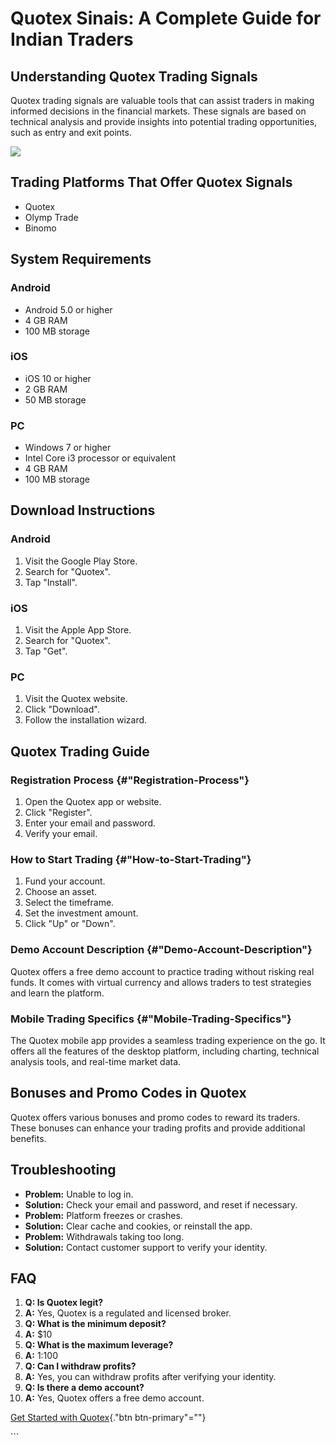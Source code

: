 # Quotex Sinais: A Complete Guide for Indian Traders

## Understanding Quotex Trading Signals

Quotex trading signals are valuable tools that can assist traders in
making informed decisions in the financial markets. These signals are
based on technical analysis and provide insights into potential trading
opportunities, such as entry and exit points.

[![](https://static.quotex.io/files/8_en/300_250.jpg)](https://traff.sbs/brokerqxsignupf)

## Trading Platforms That Offer Quotex Signals

-   Quotex
-   Olymp Trade
-   Binomo

## System Requirements

### Android

-   Android 5.0 or higher
-   4 GB RAM
-   100 MB storage

### iOS

-   iOS 10 or higher
-   2 GB RAM
-   50 MB storage

### PC

-   Windows 7 or higher
-   Intel Core i3 processor or equivalent
-   4 GB RAM
-   100 MB storage

## Download Instructions

### Android

1.  Visit the Google Play Store.
2.  Search for "Quotex".
3.  Tap "Install".

### iOS

1.  Visit the Apple App Store.
2.  Search for "Quotex".
3.  Tap "Get".

### PC

1.  Visit the Quotex website.
2.  Click "Download".
3.  Follow the installation wizard.

## Quotex Trading Guide

### Registration Process {#"Registration-Process"}

1.  Open the Quotex app or website.
2.  Click "Register".
3.  Enter your email and password.
4.  Verify your email.

### How to Start Trading {#"How-to-Start-Trading"}

1.  Fund your account.
2.  Choose an asset.
3.  Select the timeframe.
4.  Set the investment amount.
5.  Click "Up" or "Down".

### Demo Account Description {#"Demo-Account-Description"}

Quotex offers a free demo account to practice trading without risking
real funds. It comes with virtual currency and allows traders to test
strategies and learn the platform.

### Mobile Trading Specifics {#"Mobile-Trading-Specifics"}

The Quotex mobile app provides a seamless trading experience on the go.
It offers all the features of the desktop platform, including charting,
technical analysis tools, and real-time market data.

## Bonuses and Promo Codes in Quotex

Quotex offers various bonuses and promo codes to reward its traders.
These bonuses can enhance your trading profits and provide additional
benefits.

## Troubleshooting

-   **Problem:** Unable to log in.
-   **Solution:** Check your email and password, and reset if necessary.
-   **Problem:** Platform freezes or crashes.
-   **Solution:** Clear cache and cookies, or reinstall the app.
-   **Problem:** Withdrawals taking too long.
-   **Solution:** Contact customer support to verify your identity.

## FAQ

1.  **Q: Is Quotex legit?**
2.  **A:** Yes, Quotex is a regulated and licensed broker.
3.  **Q: What is the minimum deposit?**
4.  **A:** \$10
5.  **Q: What is the maximum leverage?**
6.  **A:** 1:100
7.  **Q: Can I withdraw profits?**
8.  **A:** Yes, you can withdraw profits after verifying your identity.
9.  **Q: Is there a demo account?**
10. **A:** Yes, Quotex offers a free demo account.

[Get Started with
Quotex](\%22https://traff.sbs/brokerqxsignup\%22){."btn
btn-primary"=""}

\`\`\`

